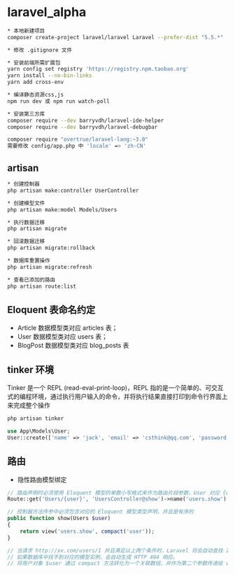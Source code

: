 # laravel_alpha

```bash
* 本地新建项目
composer create-project laravel/laravel Laravel --prefer-dist "5.5.*"

* 修改 .gitignore 文件

* 安装前端所需扩展包
yarn config set registry 'https://registry.npm.taobao.org'
yarn install --no-bin-links
yarn add cross-env

* 编译静态资源css,js
npm run dev 或 npm run watch-poll

* 安装第三方库
composer require --dev barryvdh/laravel-ide-helper
composer require --dev barryvdh/laravel-debugbar

composer require "overtrue/laravel-lang:~3.0" 
需要修改 config/app.php 中 'locale' => 'zh-CN'

```

## artisan
 
```bash
* 创建控制器
php artisan make:controller UserController

* 创建模型文件
php artisan make:model Models/Users

* 执行数据迁移
php artisan migrate

* 回滚数据迁移
php artisan migrate:rollback

* 数据库重置操作
php artisan migrate:refresh

* 查看已添加的路由
php artisan route:list
```


## Eloquent 表命名约定
* Article 数据模型类对应 articles 表；
* User 数据模型类对应 users 表；
* BlogPost 数据模型类对应 blog_posts 表


## tinker 环境
Tinker 是一个 REPL (read-eval-print-loop)，REPL 指的是一个简单的、可交互式的编程环境，通过执行用户输入的命令，并将执行结果直接打印到命令行界面上来完成整个操作

```bash
php artisan tinker
```

```php 
use App\Models\User;
User::create(['name' => 'jack', 'email' => 'csthink@qq.com', 'password' => bcrypt('111111')]);

```

## 路由
* 隐性路由模型绑定

```php
// 路由声明时必须使用 Eloquent 模型的单数小写格式来作为路由片段参数，User 对应 {user}
Route::get('Users/{user}', 'UsersController@show')->name('users.show')

// 控制器方法传参中必须包含对应的 Eloquent 模型类型声明，并且是有序的
public function show(Users $user) 
{
    return view('users.show', compact('user'));
}

// 当请求 http://xx.com/users/1 并且满足以上两个条件时，Laravel 将会自动查找 ID 为 1 的用户并赋值到变量 $user 中，
// 如果数据库中找不到对应的模型实例，会自动生成 HTTP 404 响应。
// 将用户对象 $user 通过 compact 方法转化为一个关联数组，并作为第二个参数传递给 view 方法，将数据与视图进行绑定
```
